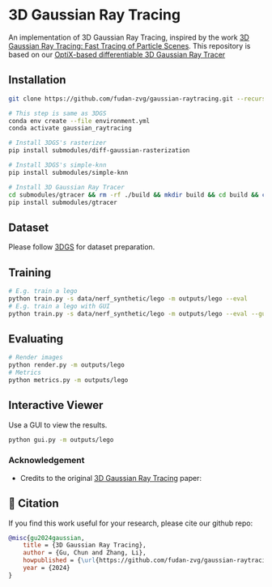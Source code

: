 # 3D Gaussian Ray Tracing
An implementation of 3D Gaussian Ray Tracing, inspired by the work [3D Gaussian Ray Tracing: Fast Tracing of Particle Scenes](https://gaussiantracer.github.io/). This repository is based on our [OptiX-based differentiable 3D Gaussian Ray Tracer](https://github.com/fudan-zvg/gtracer)


## Installation

```bash
git clone https://github.com/fudan-zvg/gaussian-raytracing.git --recursive

# This step is same as 3DGS
conda env create --file environment.yml
conda activate gaussian_raytracing

# Install 3DGS's rasterizer
pip install submodules/diff-gaussian-rasterization

# Install 3DGS's simple-knn
pip install submodules/simple-knn

# Install 3D Gaussian Ray Tracer
cd submodules/gtracer && rm -rf ./build && mkdir build && cd build && cmake .. && make && cd ../ && cd ../../
pip install submodules/gtracer
```

## Dataset
Please follow [3DGS](https://github.com/graphdeco-inria/gaussian-splatting) for dataset preparation.


## Training

```bash
# E.g. train a lego
python train.py -s data/nerf_synthetic/lego -m outputs/lego --eval
# E.g. train a lego with GUI
python train.py -s data/nerf_synthetic/lego -m outputs/lego --eval --gui
```

## Evaluating

```bash
# Render images
python render.py -m outputs/lego
# Metrics
python metrics.py -m outputs/lego
```

## Interactive Viewer
Use a GUI to view the results.
```bash
python gui.py -m outputs/lego
```

### Acknowledgement

* Credits to the original [3D Gaussian Ray Tracing](https://gaussiantracer.github.io/) paper:

  
## 📜 Citation
If you find this work useful for your research, please cite our github repo:
```bibtex
@misc{gu2024gaussian,
    title = {3D Gaussian Ray Tracing},
    author = {Gu, Chun and Zhang, Li},
    howpublished = {\url{https://github.com/fudan-zvg/gaussian-raytracing}},
    year = {2024}
}
```
